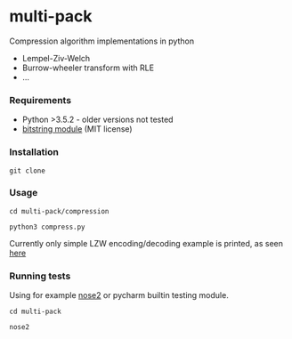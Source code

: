 # multi-pack

Compression algorithm implementations in python

- Lempel-Ziv-Welch
- Burrow-wheeler transform with RLE
- ...

### Requirements
* Python >3.5.2 - older versions not tested
* [bitstring module](https://pypi.python.org/pypi/bitstring) (MIT license)


### Installation
`git clone`

### Usage
`cd multi-pack/compression`

`python3 compress.py`

Currently only simple LZW encoding/decoding example is printed, as seen [here](https://www.cs.duke.edu/csed/curious/compression/lzw.html)

### Running tests
Using for example [nose2](https://github.com/nose-devs/nose2) or pycharm builtin testing module.

`cd multi-pack`

`nose2`
